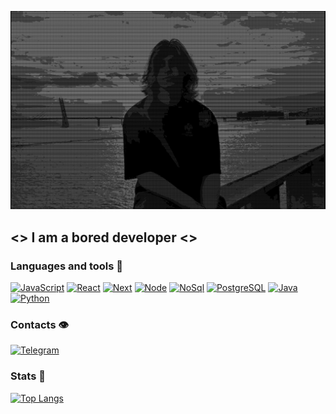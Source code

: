 [![Header](https://github.com/Oleg-cmd/oleg-cmd/blob/main/assets/image.png)](https://t.me/OlegSelanta)

## <> I am a bored developer <>

### Languages and tools 🎯

[![JavaScript](https://img.shields.io/badge/JavaScript-090909?style=for-the-badge&logo=JavaScript)](https://ru.wikipedia.org/wiki/JavaScript)
[![React](https://img.shields.io/badge/React-090909?style=for-the-badge&logo=react)](https://reactjs.org/)
[![Next](https://img.shields.io/badge/Next-090909?style=for-the-badge&logo=next.js)](https://nextjs.org/)
[![Node](https://img.shields.io/badge/NodeJS-090909?style=for-the-badge&logo=node.js)](https://nodejs.org/en/)
[![NoSql](https://img.shields.io/badge/NoSql-090909?style=for-the-badge&logo=mongodb)](https://www.mongodb.com/)
[![PostgreSQL](https://img.shields.io/badge/PostgreSQL-090909?style=for-the-badge&logo=PostgreSQL)](https://www.postgresql.org/)
[![Java](https://img.shields.io/badge/Java-090909?style=for-the-badge&logo=openjdk&logoColor=white)](https://www.java.com/en/)
[![Python](https://img.shields.io/badge/Python-090909?style=for-the-badge&logo=python)](https://www.python.org/)

### Contacts 👁

[![Telegram](https://img.shields.io/badge/Telegram-090909?style=for-the-badge&logo=Telegram)](https://t.me/olevegic)

### Stats 🌚

[![Top Langs](https://github-readme-stats.vercel.app/api/top-langs/?username=oleg-cmd&exclude_repo=github-readme-stats,anuraghazra.github.io)](https://github.com/Oleg-cmd?tab=repositories)
